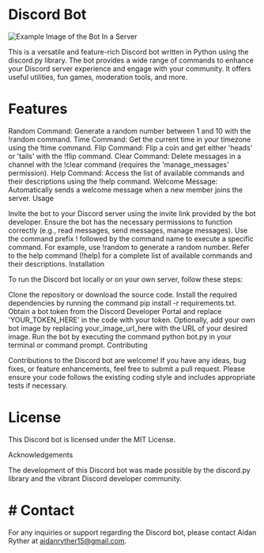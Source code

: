 # Discord Bot
![Example Image of the Bot In a Server](Bot/photo/Screenshot%202023-06-10%20at%201.58.39%20PM.png)




This is a versatile and feature-rich Discord bot written in Python using the discord.py library. The bot provides a wide range of commands to enhance your Discord server experience and engage with your community. It offers useful utilities, fun games, moderation tools, and more.

# Features

Random Command: Generate a random number between 1 and 10 with the !random command.
Time Command: Get the current time in your timezone using the !time command.
Flip Command: Flip a coin and get either 'heads' or 'tails' with the !flip command.
Clear Command: Delete messages in a channel with the !clear command (requires the 'manage_messages' permission).
Help Command: Access the list of available commands and their descriptions using the !help command.
Welcome Message: Automatically sends a welcome message when a new member joins the server.
Usage

Invite the bot to your Discord server using the invite link provided by the bot developer.
Ensure the bot has the necessary permissions to function correctly (e.g., read messages, send messages, manage messages).
Use the command prefix ! followed by the command name to execute a specific command. For example, use !random to generate a random number.
Refer to the help command (!help) for a complete list of available commands and their descriptions.
Installation

To run the Discord bot locally or on your own server, follow these steps:

Clone the repository or download the source code.
Install the required dependencies by running the command pip install -r requirements.txt.
Obtain a bot token from the Discord Developer Portal and replace 'YOUR_TOKEN_HERE' in the code with your token.
Optionally, add your own bot image by replacing your_image_url_here with the URL of your desired image.
Run the bot by executing the command python bot.py in your terminal or command prompt.
Contributing

Contributions to the Discord bot are welcome! If you have any ideas, bug fixes, or feature enhancements, feel free to submit a pull request. Please ensure your code follows the existing coding style and includes appropriate tests if necessary.

# License

This Discord bot is licensed under the MIT License.

Acknowledgements

The development of this Discord bot was made possible by the discord.py library and the vibrant Discord developer community.

# # Contact

For any inquiries or support regarding the Discord bot, please contact Aidan Ryther at aidanryther15@gmail.com.